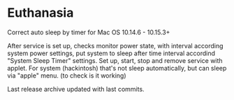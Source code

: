 # Euthanasia
Correct auto sleep by timer for Mac OS 10.14.6 - 10.15.3+

After service is set up, checks monitor power state, with interval according system power settings, 
put system to sleep after time interval accordind "System Sleep Timer" settings.
Set up, start, stop and remove service with applet. 
For system (hackintosh) that's not sleep automatically, but can sleep via "apple" menu. (to check is it working)

Last release archive updated with last commits.
